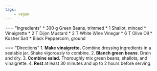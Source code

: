 ```yaml
---
tags:
    - vegan
---
```

=== "Ingredients"
    * 300 g Green Beans, trimmed
    * 1 Shallot, minced
    * Vinaigrette
        * 2 T Dijon Mustard
        * 2 T White Wine Vinegar
        * 6 T Olive Oil
        * Kosher Salt
        * Black Peppercorn, ground

=== "Directions"
    1. **Make vinaigrette.** Combine dressing ingredients in a sealable jar. Shake vigorously to combine.
    2. **Blanch green beans.** Drain and dry.
    3. **Combine salad.** Thoroughly mix green beans, shallots, and vinaigrette.
    4. **Rest** at least 30 minutes and up to 2 hours before serving.

[^1]:
    Woods, Matthew. ["Bean Salad - You Never Knew How Good It Could Be."](https://www.youtube.com/watch?v=w5I9T8CC70I) _YouTube: Uncle Matt's Cookery Lessons._ 13 Aug 2022.
